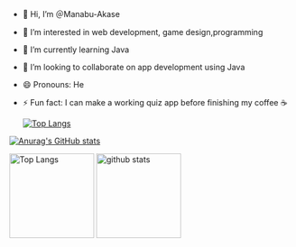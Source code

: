 
- 👋 Hi, I’m ＠Manabu-Akase
- 👀 I’m interested in web development, game design,programming
- 🌱 I’m currently learning Java
- 💞️ I’m looking to collaborate on app development using Java
- 😄 Pronouns: He
- ⚡ Fun fact:  I can make a working quiz app before finishing my coffee ☕

  [![Top Langs](https://github-readme-stats.vercel.app/api/top-langs/?username=Manabu-Akase&theme=onedark
)](https://github.com/anuraghazra/github-readme-stats)

[![Anurag's GitHub stats](https://github-readme-stats.vercel.app/api?username=Manabu-Akase&theme=onedark&show_icons=true)](https://github.com/anuraghazra/github-readme-stats)

<p align="left"> 
  <img alt="Top Langs" height="150px" src="https://github-readme-stats.vercel.app/api/top-langs/?username={名前}&layout=compact&show_icons=true&theme=onedark" />
  <img alt="github stats" height="150px" src="https://github-readme-stats.vercel.app/api?username={名前}&theme=onedark&show_icons=ture" />
</p>

<!---
Manabu-Akase/Manabu-Akase is a ✨ special ✨ repository because its `README.md` (this file) appears on your GitHub profile.
You can click the Preview link to take a look at your changes.
--->
